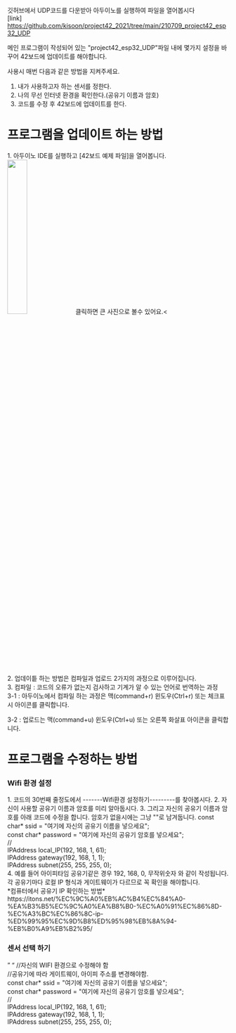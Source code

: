 깃허브에서 UDP코드를 다운받아 아두이노를 실행하여 파일을 열어봅시다<br>
[link] https://github.com/kisoon/project42_2021/tree/main/210709_project42_esp32_UDP

메인 프로그램이 작성되어 있는 "project42_esp32_UDP"파일 내에 몇가지 설정을 바꾸어 42보드에 업데이트를 해야합니다.

사용시 매번 다음과 같은 방법을 지켜주세요.
1. 내가 사용하고자 하는 센서를 정한다.
2. 나의 무선 인터넷 환경을 확인한다.(공유기 이름과 암호)
3. 코드를 수정 후 42보드에 업데이트를 한다.

<h1> 프로그램을 업데이트 하는 방법 </h1>
1. 아두이노 IDE를 실행하고 [42보드 예제 파일]을 열어봅니다.<br>
<img src="https://user-images.githubusercontent.com/113105/128593121-12906371-51cd-4527-9f5f-acab1c87c9e7.png" width="30%" height="30%"/> 클릭하면 큰 사진으로 볼수 있어요.<<br>
2. 업데이틑 하는 방법은 컴파일과 업로드 2가지의 과정으로 이루어집니다.<br>
3. 컴파일 : 코드의 오류가 없는지 검사하고 기계가 알 수 있는 언어로 번역하는 과정<br>
   3-1 : 아두이노에서 컴파일 하는 과정은 맥(command+r) 윈도우(Ctrl+r) 또는 체크표시 아이콘를 클릭합니다.<br>
   
   3-2 : 업로드는 맥(command+u) 윈도우(Ctrl+u) 또는 오른쪽 화살표 아이콘을 클릭합니다.<br>
   
   
   
<h1> 프로그램을 수정하는 방법 </h1>
<h3> Wifi 환경 설정 </h3>
1. 코드의 30번째 줄정도에서 -------Wifi환경 설정하기---------를 찾아봅시다.
2. 자신이 사용할 공유기 이름과 암호를 미리 알아둡시다.
3. 그리고 자신의 공유기 이름과 암호를 아래 코드에 수정을 합니다.
   암호가 없을시에는 그냥 ""로 남겨둡니다.
const char* ssid = "여기에 자신의 공유기 이름을 넣으세요";<br>
const char* password = "여기에 자신의 공유기 암호를 넣으세요";<br>
//<br>
IPAddress local_IP(192, 168, 1, 61);<br>
IPAddress gateway(192, 168, 1, 1);<br>
IPAddress subnet(255, 255, 255, 0);<br>
4. 예를 들어 아이피타임 공유기같은 경우 192, 168, 0, 무작위숫자 와 같이 작성됩니다.<br>
   각 공유기마다 로컬 IP 형식과 게이트웨이가 다르므로 꼭 확인을 해야합니다.
<br>
*컴퓨터에서 공유기 IP 확인하는 방법*
https://itons.net/%EC%9C%A0%EB%AC%B4%EC%84%A0-%EA%B3%B5%EC%9C%A0%EA%B8%B0-%EC%A0%91%EC%86%8D-%EC%A3%BC%EC%86%8C-ip-%ED%99%95%EC%9D%B8%ED%95%98%EB%8A%94-%EB%B0%A9%EB%B2%95/


<h3> 센서 선택 하기 </h3>
”    “
//자신의 WIFI 환경으로 수정해야 함<br>
//공유기에 따라 게이트웨이, 아이피 주소를 변경해야함.<br>
const char* ssid = "여기에 자신의 공유기 이름을 넣으세요";<br>
const char* password = "여기에 자신의 공유기 암호를 넣으세요";<br>
//<br>
IPAddress local_IP(192, 168, 1, 61);<br>
IPAddress gateway(192, 168, 1, 1);<br>
IPAddress subnet(255, 255, 255, 0);<br>
 
